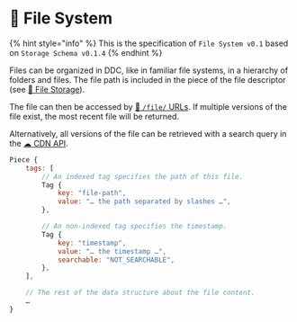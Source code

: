 # 📂 File System

{% hint style="info" %} This is the specification of `File System v0.1` based on `Storage Schema v0.1.4`
{% endhint %}

Files can be organized in DDC, like in familiar file systems, in a hierarchy of folders and files.
The file path is included in the piece of the file descriptor (see [📂 File Storage](file-storage.md)).

The file can then be accessed by [🔗 `/file/` URLs](ddc-url.md#file-queries). If multiple versions of the file exist, the most recent file will be returned.

Alternatively, all versions of the file can be retrieved with a search query in the [☁ CDN API](cdn-api.md#search-pieces).


```javascript
Piece {
    tags: [
        // An indexed tag specifies the path of this file.
        Tag {
            key: "file-path",
            value: "… the path separated by slashes …",
        },

        // An non-indexed tag specifies the timestamp.
        Tag {
            key: "timestamp",
            value: "… the timestamp …",
            searchable: "NOT_SEARCHABLE",
        },
    ],

    // The rest of the data structure about the file content.
    …
}
```
